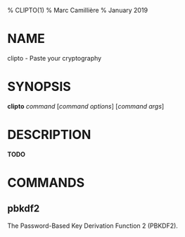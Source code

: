 % CLIPTO(1) 
% Marc Camillière
% January 2019

# NAME

clipto - Paste your cryptography

# SYNOPSIS

**clipto** _command_ [_command options_] [_command args_]

# DESCRIPTION

**TODO**

# COMMANDS

## pbkdf2

The Password-Based Key Derivation Function 2 (PBKDF2).
